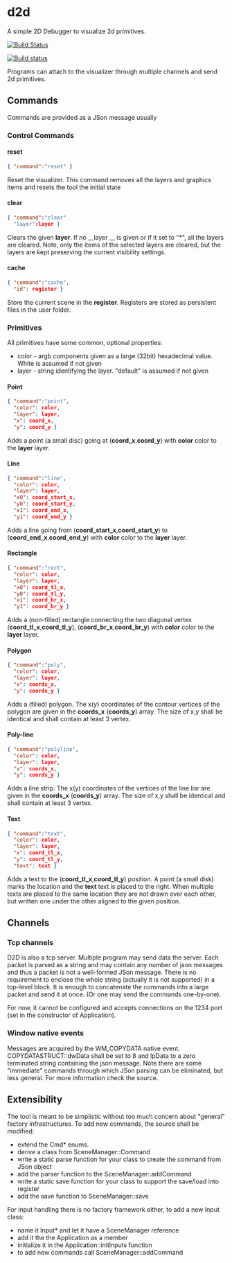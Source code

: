 # d2d
A simple 2D Debugger to visualize 2d primitives.

[![Build Status](https://travis-ci.org/zpgaal/d2d.svg?branch=master)](https://travis-ci.org/zpgaal/d2d)


[![Build status](https://ci.appveyor.com/api/projects/status/4kvy9c05ihxqe9l1?svg=true)](https://ci.appveyor.com/project/zpgaal/d2d)


Programs can attach to the visualizer through multiple channels and send 2d primitives.

## Commands
Commands are provided as a JSon message usually

### Control Commands

#### reset
 ```json
 { "command":"reset" }
 ```
 Reset the visualizer. This command removes all the layers and graphics items and resets the tool the initial state
#### clear
 ```json
 { "command":"clear"
   "layer":layer }
 ```
Clears the given __layer__. If no __layer __ is given or if it set to "*", all the layers are cleared. Note, only the items of the 
selected layers are cleared, but the layers are kept preserving the current visibility settings.
#### cache
 ```json
 { "command":"cache",
   "id": register }
 ```
 Store the current scene in the __register__. Registers are stored as persistent files in the user folder.

### Primitives
All primitives have some common, optional properties:
- color - argb components given as a large (32bit) hexadecimal value. White is assumed if not given
- layer - string identifying the layer. "default" is assumed if not given

#### Point
 ```json
 { "command":"point",
   "color": color,
   "layer": layer,
   "x": coord_x,
   "y": coord_y }
 ```
 Adds a point (a small disc) going at (__coord_x__,__coord_y__) with __color__ color to the __layer__ layer.

#### Line
 ```json
 { "command":"line",
   "color": color,
   "layer": layer,
   "x0": coord_start_x,
   "y0": coord_start_y,
   "x1": coord_end_x,
   "y1": coord_end_y }
 ```
 Adds a line going from (__coord_start_x__,__coord_start_y__) to (__coord_end_x__,__coord_end_y__) with __color__ color to the __layer__ layer.
 
#### Rectangle
 ```json
 { "command":"rect",
   "color": color,
   "layer": layer,
   "x0": coord_tl_x,
   "y0": coord_tl_y,
   "x1": coord_br_x,
   "y1": coord_br_y }
 ```
 Adds a (non-filled) rectangle connecting the two diagonal vertex  (__coord_tl_x__,__coord_tl_y__), (__coord_br_x__,__coord_br_y__) with __color__ color to the __layer__ layer.
 
#### Polygon
 ```json
 { "command":"poly",
   "color": color,
   "layer": layer,
   "x": coords_x,
   "y": coords_y }
 ```
 Adds a (filled) polygon. The x(y) coordinates of the contour vertices of the polygon are given in the __coords_x__ (__coords_y__) array. The size of x,y shall be identical and shall contain at least 3 vertex.

#### Poly-line
 ```json
 { "command":"polyline",
   "color": color,
   "layer": layer,
   "x": coords_x,
   "y": coords_y }
 ```
 Adds a line strip. The x(y) coordinates of the vertices of the line lisr are given in the __coords_x__ (__coords_y__) array. The size of x,y shall be identical and shall contain at least 3 vertex.
 
#### Text
 ```json
 { "command":"text",
   "color": color,
   "layer": layer,
   "x": coord_tl_x,
   "y": coord_tl_y,
   "text": text }
 ```
 Adds a text to the (__coord_tl_x__,__coord_tl_y__) position. A point (a small disk) marks the location and the __text__ text is placed to the right. When multiple texts are placed to the same location they are not drawn over each other, but written one under the other aligned to the given position.
 
## Channels

### Tcp channels
D2D is also a tcp server. Multiple program may send data the server. Each packet is parsed as a string and may contain any number of json messages and thus a packet is not a well-formed JSon message. There is no requirement to enclose the whole string (actually it is not supported) in a top-level block. It is enough to concatenate the commands into a large packet and send it at once. (Or one may send the commands one-by-one).

For now, it cannot be configured and accepts connections on the 1234 port (set in the constructor of Application).

### Window native events
Messages are acquired by the WM_COPYDATA native event. COPYDATASTRUCT::dwData shall be set to 8 and lpData to a zero terminated string containing the json message. Note there are some "immediate" commands through which JSon parsing can be eliminated, but less general. For more information check the source.

## Extensibility
The tool is meant to be simplistic without too much concern about "general" factory infrastructures. 
To add new commands, the source shall be modified:
 - extend the Cmd* enums.
 - derive a class from SceneManager::Command 
 - write a static parse function for your class to create the command from JSon object
 - add the parser function to the SceneManager::addCommand
 - write a static save function for your class to support the save/load into register
 - add the save function to SceneManager::save

For input handling there is no factory framework either, to add a new Input class:
 - name it Input* and let it have a SceneManager reference
 - add it the the Application as a member
 - initialize it in the Application::initInputs function
 - to add new commands call SceneManager::addCommand

